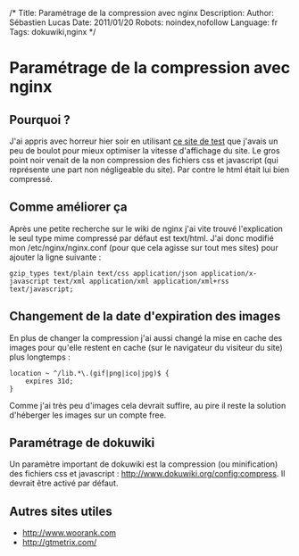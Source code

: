 /*
Title: Paramétrage de la compression avec nginx
Description: 
Author: Sébastien Lucas
Date: 2011/01/20
Robots: noindex,nofollow
Language: fr
Tags: dokuwiki,nginx
*/
# Paramétrage de la compression avec nginx

## Pourquoi ?
J'ai appris avec horreur hier soir en utilisant [ce site de test](http://www.webpagetest.org) que j'avais un peu de boulot pour mieux optimiser la vitesse d'affichage du site. Le gros point noir venait de la non compression des fichiers css et javascript (qui représente une part non négligeable du site). Par contre le html était lui bien compressé.

## Comme améliorer ça

Après une petite recherche sur le wiki de nginx j'ai vite trouvé l'explication le seul type mime compressé par défaut est text/html. J'ai donc modifié mon /etc/nginx/nginx.conf (pour que cela agisse sur tout mes sites) pour ajouter la ligne suivante : 

```
gzip_types text/plain text/css application/json application/x-javascript text/xml application/xml application/xml+rss text/javascript;
```

## Changement de la date d'expiration des images

En plus de changer la compression j'ai aussi changé la mise en cache des images pour qu'elle restent en cache (sur le navigateur du visiteur du site) plus longtemps :

```
location ~ ^/lib.*\.(gif|png|ico|jpg)$ {
    expires 31d;
}
```
Comme j'ai très peu d'images cela devrait suffire, au pire il reste la solution d'héberger les images sur un compte free.

## Paramétrage de dokuwiki

Un paramètre important de dokuwiki est la compression (ou minification) des fichiers css et javascript : http://www.dokuwiki.org/config:compress. Il devrait être activé par défaut.

## Autres sites utiles

*	http://www.woorank.com
*	http://gtmetrix.com/



